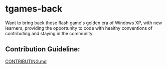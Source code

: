 # tgames-back

Want to bring back those flash game's golden era of Windows XP, with new learners, providing the opportunity to code with healthy conventions of contributing and staying in the community.

## Contribution Guideline:
[CONTRIBUTING.md](CONTRIBUTING.md)
